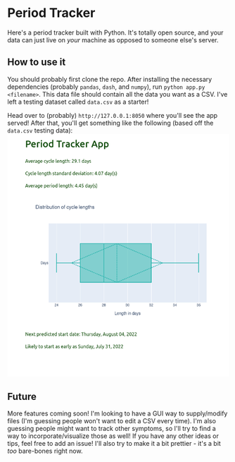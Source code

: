# Period Tracker

Here's a period tracker built with Python.
It's totally open source, and your data can just live on _your_ machine
as opposed to someone else's server.

## How to use it
You should probably first clone the repo.
After installing the necessary dependencies (probably `pandas`, `dash`, and `numpy`),
run `python app.py <filename>`.
This data file should contain all the data you want as a CSV.
I've left a testing dataset called `data.csv` as a starter!

Head over to (probably) `http://127.0.0.1:8050` where you'll see the app served!
After  that, you'll get something like the following (based off the `data.csv` testing data):
![Sample demo](sample.png)

## Future
More features coming soon! I'm looking to have a GUI way to supply/modify files
(I'm guessing people won't want to edit a CSV every time).
I'm also guessing people might want to track other symptoms, so I'll try to find a way
to incorporate/visualize those as well! If you have any other ideas or tips, feel free
to add an issue! I'll also try to make it a bit prettier - it's a bit _too_ bare-bones right now.
